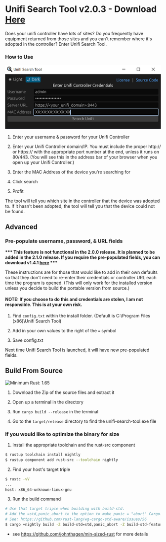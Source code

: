 # Unifi Search Tool v2.0.3 - Download [Here](https://github.com/Crypto-Spartan/unifi-search-tool/releases/latest)
Does your unifi controller have lots of sites? Do you frequently have equipment returned from those sites and you can't remember where it's adopted in the controller? Enter Unifi Search Tool.

### How to Use

![examplev2](https://raw.githubusercontent.com/Crypto-Spartan/unifi-search-tool/master/screenshots/examplev2.png "examplev2")

1. Enter your username & password for your Unifi Controller

2. Enter your Unifi Controller domain/IP. You must include the proper http:// or https:// with the appropriate port number at the end, unless it runs on 80/443. (You will see this in the address bar of your browser when you open up your Unifi Controller.)

3. Enter the MAC Address of the device you're searching for

4. Click search

5. Profit

The tool will tell you which site in the controller that the device was adopted to. If it hasn't been adopted, the tool will tell you that the device could not be found.

## **Advanced**

### Pre-populate username, password, & URL fields

**\*\*\* This feature is not functional in the 2.0.0 release. It is planned to be added in the 2.1.0 release. If you require the pre-populated fields, you can download v1.4.1 [here](https://github.com/Crypto-Spartan/unifi-search-tool/releases/tag/1.4.1) \*\*\***

These instructions are for those that would like to add in their own defaults so that they don't need to re-enter their credentials or controller URL each time the program is opened. (This will only work for the installed version unless you decide to build the portable version from source.)

#### NOTE: If you choose to do this and credentials are stolen, I am not responsible. This is at your own risk.

1. Find `config.txt` within the install folder. (Default is C:\Program Files (x86)\Unifi Search Tool)

2. Add in your own values to the right of the `=` symbol

3. Save config.txt

Next time Unifi Search Tool is launched, it will have new pre-populated fields.

## Build From Source

![Minimum Rust: 1.65](https://img.shields.io/badge/Minimum%20Rust%20Version-1.65-brightgreen.svg)

1. Download the Zip of the source files and extract it

2. Open up a terminal in the directory

3. Run `cargo build --release` in the terminal

5. Go to the `target/release` directory to find the unifi-search-tool.exe file

### If you would like to optimize the binary for size

1. Install the appropriate toolchain and the rust-src component
```bash
$ rustup toolchain install nightly
$ rustup component add rust-src --toolchain nightly
```
2. Find your host's target triple
```bash 
$ rustc -vV
...
host: x86_64-unknown-linux-gnu
```
3. Run the build command
```bash
# Use that target triple when building with build-std.
# Add the =std,panic_abort to the option to make panic = "abort" Cargo.toml option work.
# See: https://github.com/rust-lang/wg-cargo-std-aware/issues/56
$ cargo +nightly build -Z build-std=std,panic_abort -Z build-std-features=panic_immediate_abort --target x86_64-unknown-linux-gnu --release
```

- see https://github.com/johnthagen/min-sized-rust for more details

